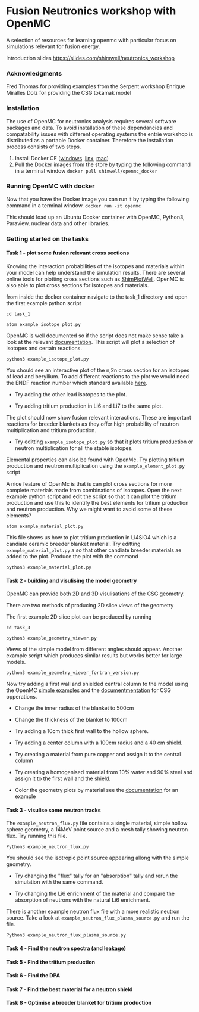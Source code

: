 # Fusion Neutronics workshop with OpenMC
A selection of resources for learning openmc with particular focus on simulations relevant for fusion energy.

Introduction slides https://slides.com/shimwell/neutronics_workshop

### Acknowledgments
Fred Thomas for providing examples from the Serpent workshop
Enrique Miralles Dolz for providing the CSG tokamak model


### Installation

The use of OpenMC for neutronics analysis requires several software packages and data. To avoid installation of these dependancies and compatability issues with different operating systems the entrie workshop is distributed as a portable Docker container. Therefore the installation process consists of two steps.

1. Install Docker CE ([windows](https://store.docker.com/editions/community/docker-ce-desktop-windows/plans/docker-ce-desktop-windows-tier?tab=instructions]) ,[linx]([https://docs.docker.com/install/linux/docker-ce/ubuntu/]), [mac]([https://store.docker.com/editions/community/docker-ce-desktop-mac]))
2. Pull the Docker images from the store by typing  the following command in a terminal window
```docker pull shimwell/openmc_docker```

### Running OpenMC with docker

Now that you have the Docker image you can run it by typing the following command in a terminal window.
```docker run -it openmc```

This should load up an Ubuntu Docker container with OpenMC, Python3, Paraview, nuclear data and other libraries.

### Getting started on the tasks

#### Task 1 - plot some fusion relevant cross sections

Knowing the interaction probabilities of the isotopes and materials within your model can help understand the simulation results. There are several online tools for plotting cross sections such as [ShimPlotWell]([http://www.cross-section-plotter.com]). OpenMC is also able to plot cross sections for isotopes and materials.

from inside the docker container navigate to the task_1 directory and open the first example python script

```cd task_1```

```atom example_isotope_plot.py```

OpenMC is well documented so if the script does not make sense take a look at the relevant [documentation]([???]). This script will plot a selection of isotopes and certain reactions.

```python3 example_isotope_plot.py```

You should see an interactive plot of the n,2n cross section for an isotopes of lead and beryllium. To add different reactions to the plot we would need the ENDF reaction number which standard available [here]([https://www.oecd-nea.org/dbdata/data/manual-endf/endf102_MT.pdf]).

- Try adding the other lead isotopes to the plot.

- Try adding tritium production in Li6 and Li7 to the same plot.

The plot should now show fusion relevant interactions. These are important reactions for breeder blankets as they offer high probability of neutron multiplication and tritium production.

- Try editting ```example_isotope_plot.py``` so that it plots tritium production or neutron multiplication for all the stable isotopes.

Elemental properties can also be found with OpenMc. Try plotting tritium production and neutron multiplication using the ```example_element_plot.py``` script

A nice feature of OpenMc is that is can plot cross sections for more complete materials made from combinations of isotopes. Open the next example python script and edit the script so that it can plot the tritium production and use this to identify the best elements for tritium production and neutron production. Why we might want to avoid some of these elements?

```atom example_material_plot.py```


This file shows us how to plot tritium production in Li4SiO4 which is a candiate ceramic breeder blanket material. Try editting ```example_material_plot.py``` a
so that other candiate breeder materials ae added to the plot. Produce the plot with the command

```python3 example_material_plot.py```



#### Task 2 - building and visulising the model geometry

OpenMC can provide both 2D and 3D visulisations of the CSG geometry.

There are two methods of producing 2D slice views of the geometry

The first example 2D slice plot can be produced by running

```cd task_3```

```python3 example_geometry_viewer.py```

Views of the simple model from different angles should appear. Another example script which produces similar results but works better for large models.

```python3 example_geometry_viewer_fortran_version.py```

Now try adding a first wall and shielded central column to the model using the OpenMC [simple examples]([https://openmc.readthedocs.io/en/stable/examples/pincell.html#Defining-Geometry]) and the [documentmentation]([https://openmc.readthedocs.io/en/stable/usersguide/geometry.html]) for CSG opperations.

- Change the inner radius of the blanket to 500cm

- Change the thickness of the blanket to 100cm

- Try adding a 10cm thick first wall to the hollow sphere.

- Try adding a center column with a 100cm radius and a 40 cm shield.

- Try creating a material from pure copper and assign it to the central column

- Try creating a homogenised material from 10% water and 90% steel and assign it to the first wall and the shield.

- Color the geometry plots by material see the [documentation]([https://openmc.readthedocs.io/en/stable/usersguide/plots.html]) for an example


#### Task 3 - visulise some neutron tracks

The ```example_neutron_flux.py``` file contains a single material, simple hollow sphere geometry, a 14MeV point source and a mesh tally showing neutron flux. Try running this file.

```Python3 example_neutron_flux.py```

You should see the isotropic point source appearing allong with the simple geometry.

- Try changing the "flux" tally for an "absorption" tally and rerun the simulation with the same command.

- Try changing the Li6 enrichment of the material and compare the absorption of neutrons with the natural Li6 enrichment.

There is another example neutron flux file with a more realistic neutron source. Take a look at ```example_neutron_flux_plasma_source.py``` and run the file.

```Python3 example_neutron_flux_plasma_source.py```


#### Task 4 - Find the neutron spectra (and leakage)

#### Task 5 - Find the tritium production

#### Task 6 - Find the DPA

#### Task 7 - Find the best material for a neutron shield

#### Task 8 - Optimise a breeder blanket for tritium production
